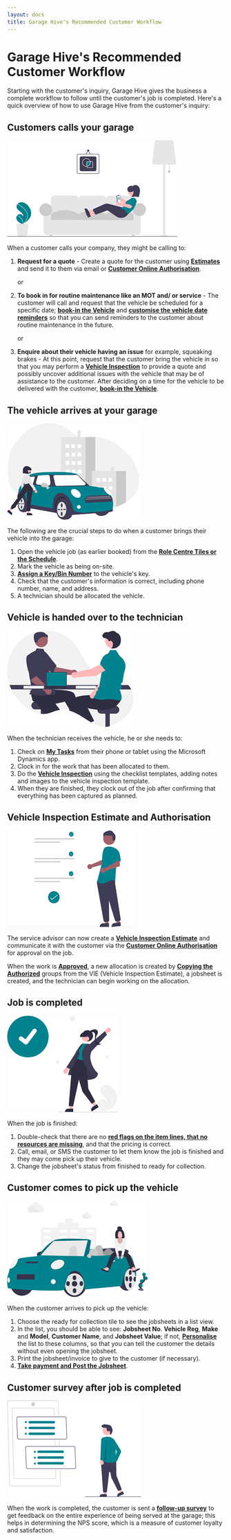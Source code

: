 ```yaml
---
layout: docs
title: Garage Hive's Recommended Customer Workflow
---
```


# Garage Hive's Recommended Customer Workflow 
Starting with the customer's inquiry, Garage Hive gives the business a complete workflow to follow until the customer's job is completed. Here's a quick overview of how to use Garage Hive from the customer's inquiry: 

## Customers calls your garage

   ![](media/garagehive-customer-workflow1.png)

When a customer calls your company, they might be calling to: 
1. **Request for a quote** - Create a quote for the customer using [**Estimates**](garagehive-create-an-estimate.html) and send it to them via email or [**Customer Online Authorisation**](garagehive-online-documents-using-online-documents-in-estimates-checklists-and-vehicle-inspection-estimates.html). 

    or 

2. **To book in for routine maintenance like an MOT and/ or service** - The customer will call and request that the vehicle be scheduled for a specific date; [**book-in the Vehicle**](garagehive-create-a-booking.html) and [**customise the vehicle date reminders**](garagehive-customising-vehicle-reminder-dates.html) so that you can send reminders to the customer about routine maintenance in the future.

    or

3. **Enquire about their vehicle having an issue** for example, squeaking brakes - At this point, request that the customer bring the vehicle in so that you may perform a [**Vehicle Inspection**](garagehive-technicians-vehicle-inspections.html) to provide a quote and possibly uncover additional issues with the vehicle that may be of assistance to the customer. After deciding on a time for the vehicle to be delivered with the customer, [**book-in the Vehicle**](garagehive-create-a-booking.html).

## The vehicle arrives at your garage

   ![](media/garagehive-customer-workflow2.png)

The following are the crucial steps to do when a customer brings their vehicle into the garage: 
1. Open the vehicle job (as earlier booked) from the [**Role Centre Tiles or the Schedule**](garagehive-trial-processing-a-vehicle-arriving.html). 
2. Mark the vehicle as being on-site. 
3. [**Assign a Key/Bin Number**](garagehive-managing-key-numbers-in-the-system.html) to the vehicle's key. 
4. Check that the customer's information is correct, including phone number, name, and address. 
5. A technician should be allocated the vehicle.

## Vehicle is handed over to the technician

   ![](media/garagehive-customer-workflow3.png)

When the technician receives the vehicle, he or she needs to: 
1. Check on [**My Tasks**](garagehive-easy-clocking.html) from their phone or tablet using the Microsoft Dynamics app. 
2. Clock in for the work that has been allocated to them. 
3. Do the [**Vehicle Inspection**](garagehive-technicians-vehicle-inspections.html) using the checklist templates, adding notes and images to the vehicle inspection template. 
4. When they are finished, they clock out of the job after confirming that everything has been captured as planned. 

## Vehicle Inspection Estimate and Authorisation

   ![](media/garagehive-customer-workflow4.png)

The service advisor can now create a [**Vehicle Inspection Estimate**](garagehive-VHC.html) and communicate it with the customer via the [**Customer Online Authorisation**](garagehive-online-documents-using-online-documents-in-estimates-checklists-and-vehicle-inspection-estimates.html) for approval on the job.

When the work is [**Approved**](garagehive-online-documents-what-happens-for-customers-actions.html), a new allocation is created by [**Copying the Authorized**](garagehive-VHC.html#adding-customer-authorisation-and-copy-the-authorised-lines-to-jobsheet) groups from the VIE (Vehicle Inspection Estimate), a jobsheet is created, and the technician can begin working on the allocation.

## Job is completed

   ![](media/garagehive-customer-workflow5.png)

When the job is finished:
1. Double-check that there are no [**red flags on the item lines, that no resources are missing**](garagehive-jobsheet-taking-payment.html#adding-resources-to-labour-lines-in-a-jobsheet), and that the pricing is correct. 
2. Call, email, or SMS the customer to let them know the job is finished and they may come pick up their vehicle. 
3. Change the jobsheet's status from finished to ready for collection. 

## Customer comes to pick up the vehicle

   ![](media/garagehive-customer-workflow6.png)

When the customer arrives to pick up the vehicle:
1. Choose the ready for collection tile to see the jobsheets in a list view. 
2. In the list, you should be able to see: **Jobsheet No**. **Vehicle Reg**, **Make** and **Model**, **Customer Name**, and **Jobsheet Value**; if not, [**Personalise**](garagehive-personalising-garage-hive.html) the list to these columns, so that you can tell the customer the details without even opening the jobsheet. 
3. Print the jobsheet/invoice to give to the customer (if necessary). 
4. [**Take payment and Post the Jobsheet**](garagehive-jobsheet-taking-payment.html).

## Customer survey after job is completed

   ![](media/garagehive-customer-workflow7.png)

When the work is completed, the customer is sent a [**follow-up survey**](garagehive-customer-surveys.html) to get feedback on the entire experience of being served at the garage; this helps in determining the NPS score, which is a measure of customer loyalty and satisfaction.